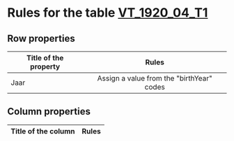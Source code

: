 # Rules for the table [VT_1920_04_T1](https://github.com/cgueret/DataDump/blob/master/xls-marked/VT_1920_04_T1_marked.xls?raw=true)
## Row properties
| Title of the property | Rules |
| --------------------- |:-----:|
| Jaar | Assign a value from the "birthYear" codes |
## Column properties
| Title of the column | Rules |
| --------------------- |:-----:|
